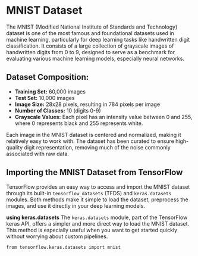 # **MNIST Dataset**
The MNIST (Modified National Institute of Standards and Technology) dataset is one of the most famous and foundational datasets used in machine learning, 
particularly for deep learning tasks like handwritten digit classification. It consists of a large collection of grayscale images of handwritten digits 
from 0 to 9, designed to serve as a benchmark for evaluating various machine learning models, especially neural networks.

## **Dataset Composition:**

- **Training Set:** 60,000 images
- **Test Set:** 10,000 images
- **Image Size:** 28x28 pixels, resulting in 784 pixels per image
- **Number of Classes:** 10 (digits 0-9)
- **Grayscale Values:** Each pixel has an intensity value between 0 and 255, where 0 represents black and 255 represents white.
  
Each image in the MNIST dataset is centered and normalized, making it relatively easy to work with. 
The dataset has been curated to ensure high-quality digit representation, removing much of the noise commonly associated with raw data.

## **Importing the MNIST Dataset from TensorFlow**

TensorFlow provides an easy way to access and import the MNIST dataset through its built-in `tensorflow_datasets` (TFDS) and
`keras.datasets` modules. Both methods make it simple to load the dataset, preprocess the images, and use it directly in your deep learning models.

**using keras.datasets**
The `keras.datasets` module, part of the TensorFlow keras API, offers a simpler and more direct way to load the MNIST dataset. 
This method is especially useful when you want to get started quickly without worrying about custom pipelines.

`from tensorflow.keras.datasets import mnist`
